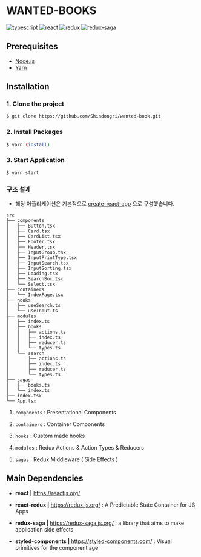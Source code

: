 # WANTED-BOOKS

[![typescript](https://img.shields.io/badge/typescript-v.3.7.2-blue)](https://www.typescriptlang.org/)
[![react](https://img.shields.io/badge/react-v.16.13.0-blue)](https://reactjs.org/)
[![redux](https://img.shields.io/badge/redux-v.4.0.5-purple)](https://redux.js.org/)
[![redux-saga](https://img.shields.io/badge/redux--saga-v.1.1.3-brightgreen)](https://redux-saga.js.org/)

## Prerequisites

- [Node.js](https://nodejs.org/ko/)
- [Yarn](https://yarnpkg.com/)

## Installation

### 1. Clone the project

```bash
$ git clone https://github.com/Shindongri/wanted-book.git
```

### 2. Install Packages

```bash
$ yarn (install)
```

### 3. Start Application

```bash
$ yarn start
```

### 구조 설계

- 해당 어플리케이션은 기본적으로 [create-react-app](https://create-react-app.dev/) 으로 구성했습니다.

```
src
├── components
│   ├── Button.tsx
│   ├── Card.tsx
│   ├── CardList.tsx
│   ├── Footer.tsx
│   ├── Header.tsx
│   ├── InputGroup.tsx
│   ├── InputPrintType.tsx
│   ├── InputSearch.tsx
│   ├── InputSorting.tsx
│   ├── Loading.tsx
│   ├── SearchBox.tsx
│   └── Select.tsx
├── containers
│   └── IndexPage.tsx
├── hooks
│   ├── useSearch.ts
│   └── useInput.ts
├── modules
│   ├── index.ts
│   ├── books
│   │   ├── actions.ts
│   │   ├── index.ts
│   │   ├── reducer.ts
│   │   └── types.ts
│   └── search
│       ├── actions.ts
│       ├── index.ts
│       ├── reducer.ts
│       └── types.ts
├── sagas
│   ├── books.ts
│   └── index.ts
├── index.tsx
└── App.tsx
```

1.  `components`
    : Presentational Components

2.  `containers`
    : Container Components

3.  `hooks`
    : Custom made hooks

4.  `modules`
    : Redux Actions & Action Types & Reducers

5.  `sagas`
    : Redux Middleware ( Side Effects )

## Main Dependencies

- **react |** https://reactjs.org/

- **react-redux |** https://redux.js.org/
  : A Predictable State Container for JS Apps
- **redux-saga |** https://redux-saga.js.org/
  : a library that aims to make application side effects
- **styled-components |** https://styled-components.com/
  : Visual primitives for the component age.
